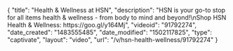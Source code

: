 {
    "title": "Health & Wellness at HSN",
    "description": "HSN is your go-to stop for all items health & wellness - from body to mind and beyond!\nShop HSN Health & Wellness: https:\/\/goo.gl\/y164Mj",
    "videoid": "91792274",
    "date_created": "1483555485",
    "date_modified": "1502117825",
    "type": "captivate",
    "layout": "video",
    "url": "\/v\/hsn-health-wellness\/91792274"
}